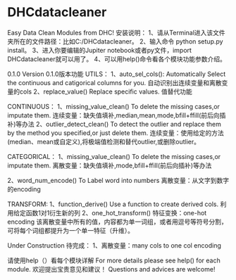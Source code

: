 # DHCdatacleaner
Easy Data Clean Modules from DHC!
安装说明：
1、请从Terminal进入该文件夹所在的文件路径：比如C:/DHCdatacleaner。
2、输入命令 python setup.py install。
3、进入你要编辑的Jupiter notebook或者py文件，import DHCdatacleaner就可以用了。
4、可以用help()命令看各个模块功能参数介绍。

0.1.0 Version
0.1.0版本功能
UTILS：
1、auto_sel_cols():
Automatically Select the continuous and catigorical columns for you.
自动识别出连续变量和离散变量的cols
2、replace_value() 
Replace specific values.
值替代功能

CONTINUOUS：
1、missing_value_clean()
To delete the missing cases,or imputate them.
连续变量：缺失值填补,median,mean,mode,bfill+ffill(前后向插补)等办法
2、outlier_detect_clean()
To detect the outlier and replace them by the method you specified,or just delete them.
连续变量：使用给定的方法(median、mean或自定义),将极端值检测和替代outlier,或删除outlier。

CATEGORICAL：
1、missing_value_clean() 
To delete the missing cases,or imputate them.
离散变量：缺失值填补,mode,bfill+ffill(前后向插补)等办法
        

2、word_num_encode() 
To Label word into numbers
离散变量：从文字到数字的encoding


TRANSFORM:
1、function_derive() 
Use a function to create derived cols.
利用给定函数1对1衍生新的列
2、one_hot_transform()
特征变换：one-hot encoding
该离散变量中所有的值，内容都为单一词组，或者用逗号等符号分割，可将每个词组都提升为一个单一特征（升维）。

Under Construction 待完成：
1、离散变量：many cols to one col encoding

请使用help（）看每个模块详解
For more details please see help() for each module.
欢迎提出宝贵意见和建议！
Questions and advices are welcome!
